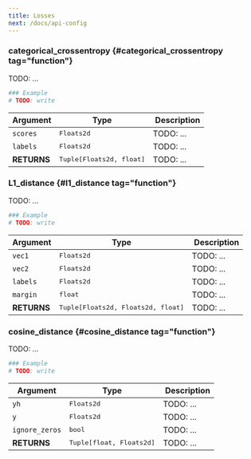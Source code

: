 ```yaml
---
title: Losses
next: /docs/api-config
---
```


### categorical_crossentropy {#categorical_crossentropy tag="function"}

TODO: ...

```python
### Example
# TODO: write
```

| Argument    | Type                            |  Description |
| ----------- | ------------------------------- | ------------ |
| `scores`    | <tt>Floats2d</tt>               | TODO: ...    |
| `labels`    | <tt>Floats2d</tt>               | TODO: ...    |
| **RETURNS** | <tt>Tuple[Floats2d, float]</tt> | TODO: ...    |

### L1_distance {#l1_distance tag="function"}

TODO: ...

```python
### Example
# TODO: write
```

| Argument    | Type                                      |  Description |
| ----------- | ----------------------------------------- | ------------ |
| `vec1`      | <tt>Floats2d</tt>                         | TODO: ...    |
| `vec2`      | <tt>Floats2d</tt>                         | TODO: ...    |
| `labels`    | <tt>Floats2d</tt>                         | TODO: ...    |
| `margin`    | <tt>float</tt>                            | TODO: ...    |
| **RETURNS** | <tt>Tuple[Floats2d, Floats2d, float]</tt> | TODO: ...    |

### cosine_distance {#cosine_distance tag="function"}

TODO: ...

```python
### Example
# TODO: write
```

| Argument       | Type                            |  Description |
| -------------- | ------------------------------- | ------------ |
| `yh`           | <tt>Floats2d</tt>               | TODO: ...    |
| `y`            | <tt>Floats2d</tt>               | TODO: ...    |
| `ignore_zeros` | <tt>bool</tt>                   | TODO: ...    |
| **RETURNS**    | <tt>Tuple[float, Floats2d]</tt> | TODO: ...    |
